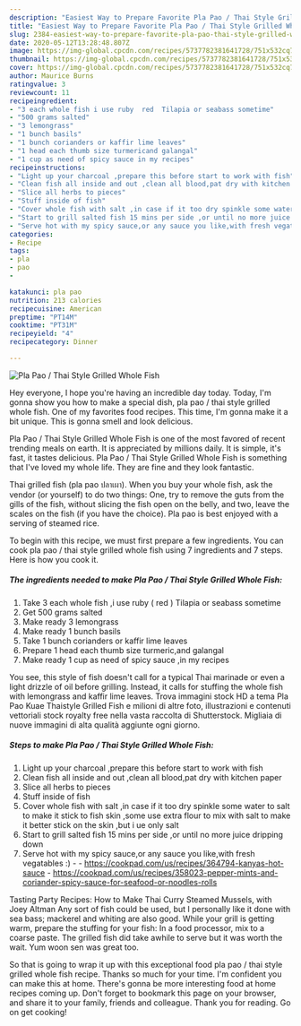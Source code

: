 ```yaml
---
description: "Easiest Way to Prepare Favorite Pla Pao / Thai Style Grilled Whole Fish"
title: "Easiest Way to Prepare Favorite Pla Pao / Thai Style Grilled Whole Fish"
slug: 2384-easiest-way-to-prepare-favorite-pla-pao-thai-style-grilled-whole-fish
date: 2020-05-12T13:28:48.807Z
image: https://img-global.cpcdn.com/recipes/5737782381641728/751x532cq70/pla-pao-thai-style-grilled-whole-fish-recipe-main-photo.jpg
thumbnail: https://img-global.cpcdn.com/recipes/5737782381641728/751x532cq70/pla-pao-thai-style-grilled-whole-fish-recipe-main-photo.jpg
cover: https://img-global.cpcdn.com/recipes/5737782381641728/751x532cq70/pla-pao-thai-style-grilled-whole-fish-recipe-main-photo.jpg
author: Maurice Burns
ratingvalue: 3
reviewcount: 11
recipeingredient:
- "3 each whole fish i use ruby  red  Tilapia or seabass sometime"
- "500 grams salted"
- "3 lemongrass"
- "1 bunch basils"
- "1 bunch corianders or kaffir lime leaves"
- "1 head each thumb size turmericand galangal"
- "1 cup as need of spicy sauce in my recipes"
recipeinstructions:
- "Light up your charcoal ,prepare this before start to work with fish"
- "Clean fish all inside and out ,clean all blood,pat dry with kitchen paper"
- "Slice all herbs to pieces"
- "Stuff inside of fish"
- "Cover whole fish with salt ,in case if it too dry spinkle some water to salt to make it stick to fish skin ,some use extra flour to mix with salt to make it better stick on the skin ,but i ue only salt"
- "Start to grill salted fish 15 mins per side ,or until no more juice dripping down"
- "Serve hot with my spicy sauce,or any sauce you like,with fresh vegatables :)  https://cookpad.com/us/recipes/364794-kanyas-hot-sauce https://cookpad.com/us/recipes/358023-pepper-mints-and-coriander-spicy-sauce-for-seafood-or-noodles-rolls"
categories:
- Recipe
tags:
- pla
- pao
- 

katakunci: pla pao  
nutrition: 213 calories
recipecuisine: American
preptime: "PT14M"
cooktime: "PT31M"
recipeyield: "4"
recipecategory: Dinner

---
```



![Pla Pao / Thai Style Grilled Whole Fish](https://img-global.cpcdn.com/recipes/5737782381641728/751x532cq70/pla-pao-thai-style-grilled-whole-fish-recipe-main-photo.jpg)

Hey everyone, I hope you're having an incredible day today. Today, I'm gonna show you how to make a special dish, pla pao / thai style grilled whole fish. One of my favorites food recipes. This time, I'm gonna make it a bit unique. This is gonna smell and look delicious.

Pla Pao / Thai Style Grilled Whole Fish is one of the most favored of recent trending meals on earth. It is appreciated by millions daily. It is simple, it's fast, it tastes delicious. Pla Pao / Thai Style Grilled Whole Fish is something that I've loved my whole life. They are fine and they look fantastic.

Thai grilled fish (pla pao ปลาเผา). When you buy your whole fish, ask the vendor (or yourself) to do two things: One, try to remove the guts from the gills of the fish, without slicing the fish open on the belly, and two, leave the scales on the fish (if you have the choice). Pla pao is best enjoyed with a serving of steamed rice.


To begin with this recipe, we must first prepare a few ingredients. You can cook pla pao / thai style grilled whole fish using 7 ingredients and 7 steps. Here is how you cook it.

<!--inarticleads1-->

##### The ingredients needed to make Pla Pao / Thai Style Grilled Whole Fish:

1. Take 3 each whole fish ,i use ruby ( red ) Tilapia or seabass sometime
1. Get 500 grams salted
1. Make ready 3 lemongrass
1. Make ready 1 bunch basils
1. Take 1 bunch corianders or kaffir lime leaves
1. Prepare 1 head each thumb size turmeric,and galangal
1. Make ready 1 cup as need of spicy sauce ,in my recipes


You see, this style of fish doesn&#39;t call for a typical Thai marinade or even a light drizzle of oil before grilling. Instead, it calls for stuffing the whole fish with lemongrass and kaffir lime leaves. Trova immagini stock HD a tema Pla Pao Kuae Thaistyle Grilled Fish e milioni di altre foto, illustrazioni e contenuti vettoriali stock royalty free nella vasta raccolta di Shutterstock. Migliaia di nuove immagini di alta qualità aggiunte ogni giorno. 

<!--inarticleads2-->

##### Steps to make Pla Pao / Thai Style Grilled Whole Fish:

1. Light up your charcoal ,prepare this before start to work with fish
1. Clean fish all inside and out ,clean all blood,pat dry with kitchen paper
1. Slice all herbs to pieces
1. Stuff inside of fish
1. Cover whole fish with salt ,in case if it too dry spinkle some water to salt to make it stick to fish skin ,some use extra flour to mix with salt to make it better stick on the skin ,but i ue only salt
1. Start to grill salted fish 15 mins per side ,or until no more juice dripping down
1. Serve hot with my spicy sauce,or any sauce you like,with fresh vegatables :) -  - https://cookpad.com/us/recipes/364794-kanyas-hot-sauce - https://cookpad.com/us/recipes/358023-pepper-mints-and-coriander-spicy-sauce-for-seafood-or-noodles-rolls


Tasting Party Recipes: How to Make Thai Curry Steamed Mussels, with Joey Altman Any sort of fish could be used, but I personally like it done with sea bass; mackerel and whiting are also good. While your grill is getting warm, prepare the stuffing for your fish: In a food processor, mix to a coarse paste. The grilled fish did take awhile to serve but it was worth the wait. Yum woon sen was great too. 

So that is going to wrap it up with this exceptional food pla pao / thai style grilled whole fish recipe. Thanks so much for your time. I'm confident you can make this at home. There's gonna be more interesting food at home recipes coming up. Don't forget to bookmark this page on your browser, and share it to your family, friends and colleague. Thank you for reading. Go on get cooking!
